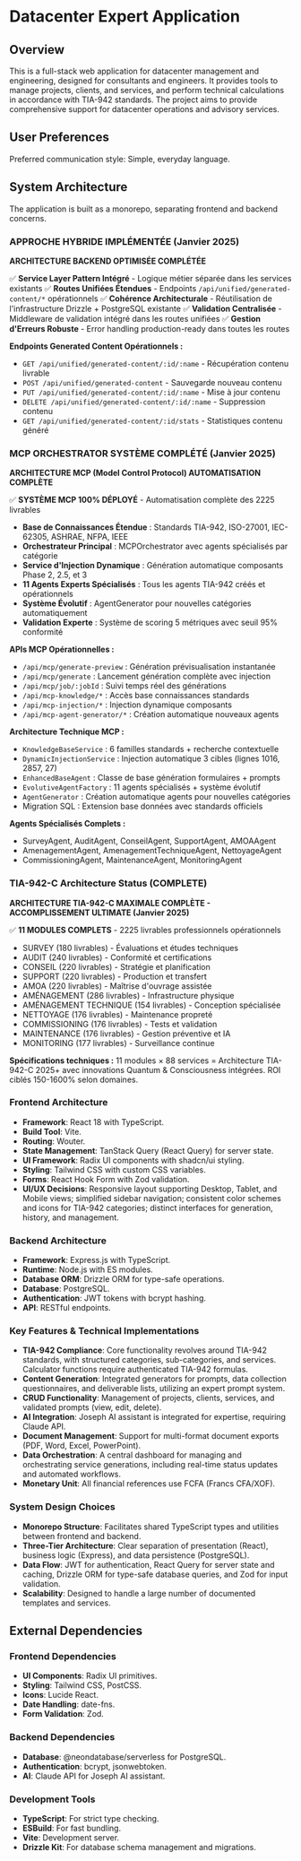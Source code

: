 # Datacenter Expert Application

## Overview

This is a full-stack web application for datacenter management and engineering, designed for consultants and engineers. It provides tools to manage projects, clients, and services, and perform technical calculations in accordance with TIA-942 standards. The project aims to provide comprehensive support for datacenter operations and advisory services.

## User Preferences

Preferred communication style: Simple, everyday language.

## System Architecture

The application is built as a monorepo, separating frontend and backend concerns.

### APPROCHE HYBRIDE IMPLÉMENTÉE (Janvier 2025)
**ARCHITECTURE BACKEND OPTIMISÉE COMPLÉTÉE**

✅ **Service Layer Pattern Intégré** - Logique métier séparée dans les services existants
✅ **Routes Unifiées Étendues** - Endpoints `/api/unified/generated-content/*` opérationnels
✅ **Cohérence Architecturale** - Réutilisation de l'infrastructure Drizzle + PostgreSQL existante
✅ **Validation Centralisée** - Middleware de validation intégré dans les routes unifiées
✅ **Gestion d'Erreurs Robuste** - Error handling production-ready dans toutes les routes

**Endpoints Generated Content Opérationnels :**
- `GET /api/unified/generated-content/:id/:name` - Récupération contenu livrable
- `POST /api/unified/generated-content` - Sauvegarde nouveau contenu  
- `PUT /api/unified/generated-content/:id/:name` - Mise à jour contenu
- `DELETE /api/unified/generated-content/:id/:name` - Suppression contenu
- `GET /api/unified/generated-content/:id/stats` - Statistiques contenu généré

### MCP ORCHESTRATOR SYSTÈME COMPLÉTÉ (Janvier 2025)
**ARCHITECTURE MCP (Model Control Protocol) AUTOMATISATION COMPLÈTE**

✅ **SYSTÈME MCP 100% DÉPLOYÉ** - Automatisation complète des 2225 livrables
- **Base de Connaissances Étendue** : Standards TIA-942, ISO-27001, IEC-62305, ASHRAE, NFPA, IEEE
- **Orchestrateur Principal** : MCPOrchestrator avec agents spécialisés par catégorie
- **Service d'Injection Dynamique** : Génération automatique composants Phase 2, 2.5, et 3
- **11 Agents Experts Spécialisés** : Tous les agents TIA-942 créés et opérationnels
- **Système Évolutif** : AgentGenerator pour nouvelles catégories automatiquement
- **Validation Experte** : Système de scoring 5 métriques avec seuil 95% conformité

**APIs MCP Opérationnelles :**
- `/api/mcp/generate-preview` : Génération prévisualisation instantanée
- `/api/mcp/generate` : Lancement génération complète avec injection
- `/api/mcp/job/:jobId` : Suivi temps réel des générations
- `/api/mcp-knowledge/*` : Accès base connaissances standards
- `/api/mcp-injection/*` : Injection dynamique composants
- `/api/mcp-agent-generator/*` : Création automatique nouveaux agents

**Architecture Technique MCP :**
- `KnowledgeBaseService` : 6 familles standards + recherche contextuelle
- `DynamicInjectionService` : Injection automatique 3 cibles (lignes 1016, 2857, 27)
- `EnhancedBaseAgent` : Classe de base génération formulaires + prompts
- `EvolutiveAgentFactory` : 11 agents spécialisés + système évolutif
- `AgentGenerator` : Création automatique agents pour nouvelles catégories
- Migration SQL : Extension base données avec standards officiels

**Agents Spécialisés Complets :**
- SurveyAgent, AuditAgent, ConseilAgent, SupportAgent, AMOAAgent
- AmenagementAgent, AmenagementTechniqueAgent, NettoyageAgent
- CommissioningAgent, MaintenanceAgent, MonitoringAgent

### TIA-942-C Architecture Status (COMPLETE)
**ARCHITECTURE TIA-942-C MAXIMALE COMPLÈTE - ACCOMPLISSEMENT ULTIMATE (Janvier 2025)**

✅ **11 MODULES COMPLETS** - 2225 livrables professionnels opérationnels
- SURVEY (180 livrables) - Évaluations et études techniques
- AUDIT (240 livrables) - Conformité et certifications  
- CONSEIL (220 livrables) - Stratégie et planification
- SUPPORT (220 livrables) - Production et transfert
- AMOA (220 livrables) - Maîtrise d'ouvrage assistée
- AMÉNAGEMENT (286 livrables) - Infrastructure physique
- AMÉNAGEMENT TECHNIQUE (154 livrables) - Conception spécialisée
- NETTOYAGE (176 livrables) - Maintenance propreté
- COMMISSIONING (176 livrables) - Tests et validation
- MAINTENANCE (176 livrables) - Gestion préventive et IA
- MONITORING (177 livrables) - Surveillance continue

**Spécifications techniques :** 11 modules × 88 services = Architecture TIA-942-C 2025+ avec innovations Quantum & Consciousness intégrées. ROI ciblés 150-1600% selon domaines.

### Frontend Architecture
- **Framework**: React 18 with TypeScript.
- **Build Tool**: Vite.
- **Routing**: Wouter.
- **State Management**: TanStack Query (React Query) for server state.
- **UI Framework**: Radix UI components with shadcn/ui styling.
- **Styling**: Tailwind CSS with custom CSS variables.
- **Forms**: React Hook Form with Zod validation.
- **UI/UX Decisions**: Responsive layout supporting Desktop, Tablet, and Mobile views; simplified sidebar navigation; consistent color schemes and icons for TIA-942 categories; distinct interfaces for generation, history, and management.

### Backend Architecture
- **Framework**: Express.js with TypeScript.
- **Runtime**: Node.js with ES modules.
- **Database ORM**: Drizzle ORM for type-safe operations.
- **Database**: PostgreSQL.
- **Authentication**: JWT tokens with bcrypt hashing.
- **API**: RESTful endpoints.

### Key Features & Technical Implementations
- **TIA-942 Compliance**: Core functionality revolves around TIA-942 standards, with structured categories, sub-categories, and services. Calculator functions require authenticated TIA-942 formulas.
- **Content Generation**: Integrated generators for prompts, data collection questionnaires, and deliverable lists, utilizing an expert prompt system.
- **CRUD Functionality**: Management of projects, clients, services, and validated prompts (view, edit, delete).
- **AI Integration**: Joseph AI assistant is integrated for expertise, requiring Claude API.
- **Document Management**: Support for multi-format document exports (PDF, Word, Excel, PowerPoint).
- **Data Orchestration**: A central dashboard for managing and orchestrating service generations, including real-time status updates and automated workflows.
- **Monetary Unit**: All financial references use FCFA (Francs CFA/XOF).

### System Design Choices
- **Monorepo Structure**: Facilitates shared TypeScript types and utilities between frontend and backend.
- **Three-Tier Architecture**: Clear separation of presentation (React), business logic (Express), and data persistence (PostgreSQL).
- **Data Flow**: JWT for authentication, React Query for server state and caching, Drizzle ORM for type-safe database queries, and Zod for input validation.
- **Scalability**: Designed to handle a large number of documented templates and services.

## External Dependencies

### Frontend Dependencies
- **UI Components**: Radix UI primitives.
- **Styling**: Tailwind CSS, PostCSS.
- **Icons**: Lucide React.
- **Date Handling**: date-fns.
- **Form Validation**: Zod.

### Backend Dependencies
- **Database**: @neondatabase/serverless for PostgreSQL.
- **Authentication**: bcrypt, jsonwebtoken.
- **AI**: Claude API for Joseph AI assistant.

### Development Tools
- **TypeScript**: For strict type checking.
- **ESBuild**: For fast bundling.
- **Vite**: Development server.
- **Drizzle Kit**: For database schema management and migrations.
```